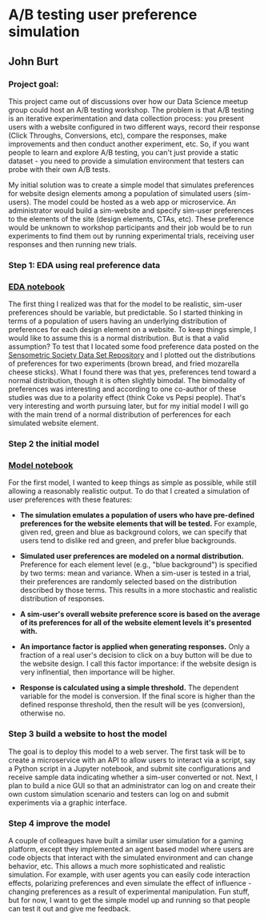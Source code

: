 # A/B testing user preference simulation 

## John Burt

### Project goal:

This project came out of discussions over how our Data Science meetup group could host an A/B testing workshop. The problem is that A/B testing is an iterative experimentation and data collection process: you present users with a website configured in two different ways, record their response (Click Throughs, Conversions, etc), compare the responses, make improvements and then conduct another experiment, etc. So, if you want people to learn and explore A/B testing, you can't just provide a static dataset - you need to provide a simulation environment that testers can probe with their own A/B tests. 

My initial solution was to create a simple model that simulates preferences for website design elements among a population of simulated users (sim-users). The model could be hosted as a web app or microservice.  An administrator would build a sim-website and specify sim-user preferences to the elements of the site (design elements, CTAs, etc). These preference would be unknown to workshop participants and their job would be to run experiments to find them out by running experimental trials, receiving user responses and then running new trials.

### Step 1: EDA using real preference data

### [EDA notebook](https://github.com/johnmburt/projects/tree/master/AB_simulation/consumer_preference_EDA.ipynb)

The first thing I realized was that for the model to be realistic, sim-user preferences should be variable, but predictable. So I started thinking in terms of a population of users having an underlying distribution of preferences for each design element on a website. To keep things simple, I would like to assume this is a normal distribution. But is that a valid assumption? To test that I located some food preference data posted on the [Sensometric Society Data Set Repository](http://www.sensometric.org/datasets) and I plotted out the distributions of preferences for two experiments (brown bread, and fried mozarella cheese sticks). What I found there was that yes, preferences tend toward a normal distribution, though it is often slightly bimodal. The bimodality of preferences was interesting and according to one co-author of these studies was due to a polarity effect (think Coke vs Pepsi people). That's very interesting and worth pursuing later, but for my initial model I will go with the main trend of a normal distribution of perferences for each simulated website element.

### Step 2 the initial model

### [Model notebook](https://github.com/johnmburt/projects/tree/master/AB_simulation/consumer_pref_sim_1_vf.ipynb)

For the first model, I wanted to keep things as simple as possible, while still allowing a reasonably realistic output. To do that I created a simulation of user preferences with these features:

- **The simulation emulates a population of users who have pre-defined preferences for the website elements that will be tested.** For example, given red, green and blue as background colors, we can specify that users tend to dislike red and green, and prefer blue backgrounds. 

- **Simulated user preferences are modeled on a normal distribution.** Preference for each element level (e.g., "blue background") is specified by two terms: mean and variance. When a sim-user is tested in a trial, their preferences are randomly selected based on the distribution described by those terms. This results in a more stochastic and realistic distribution of responses.

- **A sim-user's overall website preference score is based on the average of its preferences for all of the website element levels it's presented with.**

- **An importance factor is applied when generating responses.** Only a fraction of a real user's decision to click on a buy button will be due to the website design. I call this factor importance: if the website design is very inflnential, then importance will be higher.

- **Response is calculated using a simple threshold.** The dependent variable for the model is conversion. If the final score is higher than the defined response threshold, then the result will be yes (conversion), otherwise no.

### Step 3 build a website to host the model
The goal is to deploy this model to a web server. The first task will be to create a microservice with an API to allow users to interact via a script, say a Python script in a Jupyter notebook, and submit site configurations and receive sample data indicating whether a sim-user converted or not. Next, I plan to build a nice GUI so that an administrator can log on and create their own custom simulation scenario and testers can log on and submit experiments via a graphic interface. 


### Step 4 improve the model
A couple of colleagues have built a similar user simulation for a gaming platform, except they implemented an agent based model where users are code objects that interact with the simulated environment and can change behavior, etc. This allows a much more sophisticated and realistic simulation. For example, with user agents you can easily code interaction effects, polarizing preferences and even simulate the effect of influence - changing preferences as a result of experimental manipulation. Fun stuff, but for now, I want to get the simple model up and running so that people can test it out and give me feedback. 



